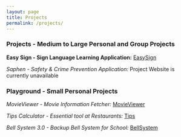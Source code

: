 ```yaml
---
layout: page
title: Projects
permalink: /projects/
---
```

### Projects - Medium to Large Personal and Group Projects

**Easy Sign - Sign Language Learning Application:** [EasySign]

*Saphen - Safety & Crime Prevention Application:* Project Website is currently unavailable

### Playground - Small Personal Projects 

*MovieViewer - Movie Information Fetcher:* [MovieViewer]

*Tips Calculator - Essential tool at Restaurants:* [Tips]

*Bell System 3.0 - Backup Bell System for School:* [BellSystem]

[EasySign]:https://yuting-zhang.github.io/EasySign
[Saphen]:https://yuting-zhang.github.io/Saphen
[MovieViewer]:https://yuting-zhang.github.io/MovieViewer
[Tips]:https://yuting-zhang.github.io/Tips
[BellSystem]:https://yuting-zhang.github.io/Bell-System-3.0
